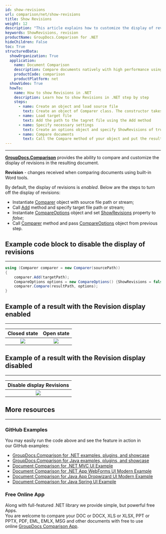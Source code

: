 ```yaml
---
id: show-revisions
url: comparison/net/show-revisions
title: Show Revisions
weight: 12
description: "This article explains how to customize the display of revisions in the resulting document in GroupDocs.Comparison for .NET."
keywords: ShowRevisions, revision
productName: GroupDocs.Comparison for .NET
hideChildren: False
toc: True
structuredData:
  showOrganization: True
  application:
    name: Document Comparison
    description: Compare documents natively with high performance using C# language and GroupDocs.Comparison for .NET
    productCode: comparison
    productPlatform: net
  showVideo: True
  howTo:
    name: How to show Revisions in .NET
    description: Learn how to show Revisions in .NET step by step
    steps:
      - name: Create an object and load source file
        text: Create an object of Comparer class. The constructor takes the source file path parameter. You may specify absolute or relative file path as per your requirements.
      - name: Load target file
        text: Add the path to the tagret file using the Add method
      - name: Specify necessary settings
        text: Create an options object and specify ShowRevisions of true value.
      - name: Compare documents
        text: Call the Compare method of your object and put the resulting file path parameter and the options object.
---
```


---

**[GroupDocs.Comparison](https://products.groupdocs.com/comparison/net)** provides the ability to compare and customize the display of revisions in the resulting document.

**Revision** - changes received when comparing documents using built-in Word tools.

By default, the display of revisions is _enabled_. Below are the steps to turn off the display of revisions:

- Instantiate [Comparer](https://reference.groupdocs.com/comparison/net/groupdocs.comparison/comparer) object with source file path or stream;
- Call [Add](https://reference.groupdocs.com/comparison/net/groupdocs.comparison/comparer/methods/add/index) method and specify target file path or stream;
- Instantiate [CompareOptions](https://reference.groupdocs.com/comparison/net/groupdocs.comparison.options/compareoptions) object and set [ShowRevisions](https://reference.groupdocs.com/comparison/net/groupdocs.comparison.options/compareoptions/properties/showrevisions) property to _false_;
- Call [Comparer](https://reference.groupdocs.com/comparison/net/groupdocs.comparison/comparer) method and pass [CompareOptions](https://reference.groupdocs.com/comparison/net/groupdocs.comparison.options/compareoptions) object from previous step.

## Example code block to disable the display of revisions

---

```csharp
using (Comparer comparer = new Comparer(sourcePath))
{
    comparer.Add(targetPath);
    CompareOptions options = new CompareOptions() {ShowRevisions = false};
    comparer.Compare(resultPath, options);
}
```

## Example of a result with the Revision display enabled

---

|                            Closed state                             |                             Open state                             |
| :-----------------------------------------------------------------: | :----------------------------------------------------------------: |
| ![](/comparison/net/images/show-revisions-true-close-revisions.png) | ![](/comparison/net/images/show-revisions-true-open-revisions.png) |

## Example of a result with the Revision display disabled

---

|              Disable display Revisions               |
| :--------------------------------------------------: |
| ![](/comparison/net/images/show-revisions-false.png) |

## More resources

---

### GitHub Examples

You may easily run the code above and see the feature in action in our GitHub examples:

- [GroupDocs.Comparison for .NET examples, plugins, and showcase](https://github.com/groupdocs-comparison/GroupDocs.Comparison-for-.NET)
- [GroupDocs.Comparison for Java examples, plugins, and showcase](https://github.com/groupdocs-comparison/GroupDocs.Comparison-for-Java)
- [Document Comparison for .NET MVC UI Example](https://github.com/groupdocs-comparison/GroupDocs.Comparison-for-.NET-MVC)
- [Document Comparison for .NET App WebForms UI Modern Example](https://github.com/groupdocs-comparison/GroupDocs.Comparison-for-.NET-WebForms)
- [Document Comparison for Java App Dropwizard UI Modern Example](https://github.com/groupdocs-comparison/GroupDocs.Comparison-for-Java-Dropwizard)
- [Document Comparison for Java Spring UI Example](https://github.com/groupdocs-comparison/GroupDocs.Comparison-for-Java-Spring)

### Free Online App

Along with full-featured .NET library we provide simple, but powerful free Apps.  
You are welcome to compare your DOC or DOCX, XLS or XLSX, PPT or PPTX, PDF, EML, EMLX, MSG and other documents with free to use online [GroupDocs Comparison App](https://products.groupdocs.app/comparison).
